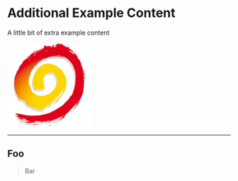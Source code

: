 # Additional Example Content

A little bit of extra example content

![HTL Logo](/images/htl-logo-192x192.png)

---

## Foo

> Bar
